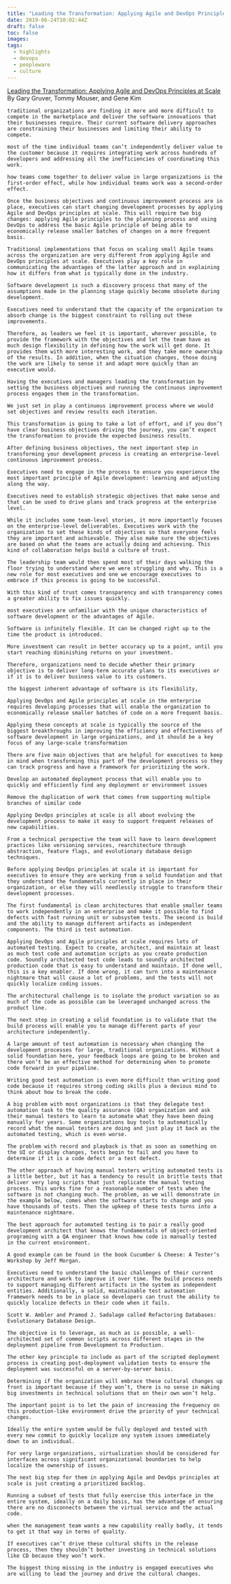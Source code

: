 ```yaml
---
title: "Leading the Transformation: Applying Agile and DevOps Principles at Scale"
date: 2019-06-24T10:02:44Z
draft: false
toc: false
images:
tags:
  - highlights
  - devops
  - peopleware
  - culture
---
```

[Leading the Transformation: Applying Agile and DevOps Principles at Scale](https://amzn.to/2Qgl0E9)
By Gary Gruver, Tommy Mouser, and Gene Kim


```traditional organizations are finding it more and more difficult to compete in the marketplace and deliver the software innovations that their businesses require. Their current software delivery approaches are constraining their businesses and limiting their ability to compete.```
                

```most of the time individual teams can’t independently deliver value to the customer because it requires integrating work across hundreds of developers and addressing all the inefficiencies of coordinating this work.```
                

```how teams come together to deliver value in large organizations is the first-order effect, while how individual teams work was a second-order effect.```
                

```Once the business objectives and continuous improvement process are in place, executives can start changing development processes by applying Agile and DevOps principles at scale. This will require two big changes: applying Agile principles to the planning process and using DevOps to address the basic Agile principle of being able to economically release smaller batches of changes on a more frequent basis.```
                

```Traditional implementations that focus on scaling small Agile teams across the organization are very different from applying Agile and DevOps principles at scale. Executives play a key role in communicating the advantages of the latter approach and in explaining how it differs from what is typically done in the industry.```
                

```Software development is such a discovery process that many of the assumptions made in the planning stage quickly become obsolete during development.```
                

```Executives need to understand that the capacity of the organization to absorb change is the biggest constraint to rolling out these improvements.```
                

```Therefore, as leaders we feel it is important, wherever possible, to provide the framework with the objectives and let the team have as much design flexibility in defining how the work will get done. It provides them with more interesting work, and they take more ownership of the results. In addition, when the situation changes, those doing the work are likely to sense it and adapt more quickly than an executive would.```
                

```Having the executives and managers leading the transformation by setting the business objectives and running the continuous improvement process engages them in the transformation.```
                

```We just set in play a continuous improvement process where we would set objectives and review results each iteration.```
                

```This transformation is going to take a lot of effort, and if you don’t have clear business objectives driving the journey, you can’t expect the transformation to provide the expected business results.```
                

```After defining business objectives, the next important step in transforming your development process is creating an enterprise-level continuous improvement process.```
                

```Executives need to engage in the process to ensure you experience the most important principle of Agile development: learning and adjusting along the way.```
                

```Executives need to establish strategic objectives that make sense and that can be used to drive plans and track progress at the enterprise level.```
                

```While it includes some team-level stories, it more importantly focuses on the enterprise-level deliverables. Executives work with the organization to set these kinds of objectives so that everyone feels they are important and achievable. They also make sure the objectives are based on what the teams are actually doing and achieving. This kind of collaboration helps build a culture of trust.```
                

```The leadership team would then spend most of their days walking the floor trying to understand where we were struggling and why. This is a new role for most executives and one we encourage executives to embrace if this process is going to be successful.```
                

```With this kind of trust comes transparency and with transparency comes a greater ability to fix issues quickly.```
                

```most executives are unfamiliar with the unique characteristics of software development or the advantages of Agile.```
                

```Software is infinitely flexible. It can be changed right up to the time the product is introduced.```
                

```More investment can result in better accuracy up to a point, until you start reaching diminishing returns on your investment.```
                

```Therefore, organizations need to decide whether their primary objective is to deliver long-term accurate plans to its executives or if it is to deliver business value to its customers.```
                

```the biggest inherent advantage of software is its flexibility,```
                

```Applying DevOps and Agile principles at scale in the enterprise requires developing processes that will enable the organization to economically release smaller batches of code on a more frequent basis.```
                

```Applying these concepts at scale is typically the source of the biggest breakthroughs in improving the efficiency and effectiveness of software development in large organizations, and it should be a key focus of any large-scale transformation```
                

```There are five main objectives that are helpful for executives to keep in mind when transforming this part of the development process so they can track progress and have a framework for prioritizing the work.```
                

```Develop an automated deployment process that will enable you to quickly and efficiently find any deployment or environment issues```
                

```Remove the duplication of work that comes from supporting multiple branches of similar code```
                

```Applying DevOps principles at scale is all about evolving the development process to make it easy to support frequent releases of new capabilities.```
                

```From a technical perspective the team will have to learn development practices like versioning services, rearchitecture through abstraction, feature flags, and evolutionary database design techniques.```
                

```Before applying DevOps principles at scale it is important for executives to ensure they are working from a solid foundation and that they understand the fundamentals currently in place in their organization, or else they will needlessly struggle to transform their development processes.```
                

```The first fundamental is clean architectures that enable smaller teams to work independently in an enterprise and make it possible to find defects with fast running unit or subsystem tests. The second is build and the ability to manage different artifacts as independent components. The third is test automation.```
                

```Applying DevOps and Agile principles at scale requires lots of automated testing. Expect to create, architect, and maintain at least as much test code and automation scripts as you create production code. Soundly architected test code leads to soundly architected production code that is easy to understand and maintain. If done well, this is a key enabler. If done wrong, it can turn into a maintenance nightmare that will cause a lot of problems, and the tests will not quickly localize coding issues.```
                

```The architectural challenge is to isolate the product variation so as much of the code as possible can be leveraged unchanged across the product line.```
                

```The next step in creating a solid foundation is to validate that the build process will enable you to manage different parts of your architecture independently.```
                

```A large amount of test automation is necessary when changing the development processes for large, traditional organizations. Without a solid foundation here, your feedback loops are going to be broken and there won’t be an effective method for determining when to promote code forward in your pipeline.```
                

```Writing good test automation is even more difficult than writing good code because it requires strong coding skills plus a devious mind to think about how to break the code.```
                

```A big problem with most organizations is that they delegate test automation task to the quality assurance (QA) organization and ask their manual testers to learn to automate what they have been doing manually for years. Some organizations buy tools to automatically record what the manual testers are doing and just play it back as the automated testing, which is even worse.```
                

```The problem with record and playback is that as soon as something on the UI or display changes, tests begin to fail and you have to determine if it is a code defect or a test defect.```                


```The other approach of having manual testers writing automated tests is a little better, but it has a tendency to result in brittle tests that deliver very long scripts that just replicate the manual testing process. This works fine for a reasonable number of tests when the software is not changing much. The problem, as we will demonstrate in the example below, comes when the software starts to change and you have thousands of tests. Then the upkeep of these tests turns into a maintenance nightmare.```
                

```The best approach for automated testing is to pair a really good development architect that knows the fundamentals of object-oriented programing with a QA engineer that knows how code is manually tested in the current environment.```
                

```A good example can be found in the book Cucumber & Cheese: A Tester’s Workshop by Jeff Morgan.```
                

```Executives need to understand the basic challenges of their current architecture and work to improve it over time. The build process needs to support managing different artifacts in the system as independent entities. Additionally, a solid, maintainable test automation framework needs to be in place so developers can trust the ability to quickly localize defects in their code when it fails.```
                

```Scott W. Ambler and Pramod J. Sadalage called Refactoring Databases: Evolutionary Database Design.```
                

```The objective is to leverage, as much as is possible, a well-architected set of common scripts across different stages in the deployment pipeline from Development to Production.```
                

```The other key principle to include as part of the scripted deployment process is creating post-deployment validation tests to ensure the deployment was successful on a server-by-server basis.```
                

```Determining if the organization will embrace these cultural changes up front is important because if they won’t, there is no sense in making big investments in technical solutions that on their own won’t help.```
                

```The important point is to let the pain of increasing the frequency on this production-like environment drive the priority of your technical changes.```
                

```Ideally the entire system would be fully deployed and tested with every new commit to quickly localize any system issues immediately down to an individual.```
                

```For very large organizations, virtualization should be considered for interfaces across significant organizational boundaries to help localize the ownership of issues.```
                

```The next big step for them in applying Agile and DevOps principles at scale is just creating a prioritized backlog.```
                

```Running a subset of tests that fully exercise this interface in the entire system, ideally on a daily basis, has the advantage of ensuring there are no disconnects between the virtual service and the actual code.```
                

```when the management team wants a new capability really badly, it tends to get it that way in terms of quality.```
                

```If executives can’t drive these cultural shifts in the release process, then they shouldn’t bother investing in technical solutions like CD because they won’t work.```
                

```The biggest thing missing in the industry is engaged executives who are willing to lead the journey and drive the cultural changes.```

